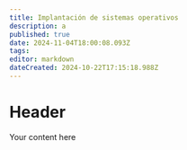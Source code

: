 ```yaml
---
title: Implantación de sistemas operativos
description: a
published: true
date: 2024-11-04T18:00:08.093Z
tags: 
editor: markdown
dateCreated: 2024-10-22T17:15:18.988Z
---
```


# Header
Your content here